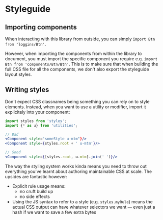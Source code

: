 Styleguide
==========


Importing components
--------------------

When interacting with this library from outside, you can simply `import Btn from 'loggins/Btn'`.

However, when importing the components from within the library to document, you must import the specific component you require e.g. `import Btn from 'components/Btn/Btn'`. This is to make sure that when building the full CSS file for all the components, we don't also export the styleguide layout styles.


Writing styles
--------------

Don't expect CSS classnames being something you can rely on to style elements.
Instead, when you want to use a utility or modifier, import it explicitely into your component:

```jsx
import styles from 'styles';
import {* as u} from 'utilities';

// Bad
<Component style="someStyle u-mtm"}/>
<Component style={styles.root + ' u-mtm'}/>

// Good
<Component style={[styles.root, u.mtm].join(' ')}/>
```

The way the styling system works kinda means you need to throw out everything you've learnt about authoring maintainable CSS at scale. The upsides are fantastic however:

- Explicit rule usage means: 
  - no cruft build up
  - no side effects
- Using the JS syntax to refer to a style (e.g. `styles.myRule`) means the actual CSS output can have whatever selectors we want — even just a hash if we want to save a few extra bytes
